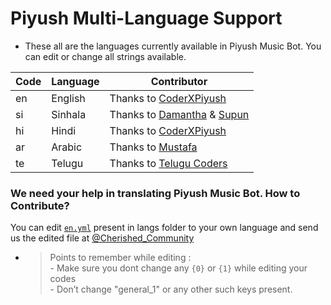 # Piyush Multi-Language Support

- These all are the languages currently available in Piyush Music Bot. You can edit or change all strings available.

| Code | Language | Contributor |
|-|-------|-------|
| en | English | Thanks to [CoderXPiyush](https://t.me/CoderXPiyush)
| si | Sinhala  | Thanks to [Damantha](https://t.me/MrItzme) & [Supun](https://t.me/Supunma)
| hi | Hindi  | Thanks to [CoderXPiyush](https://t.me/CoderXPiyush)
| ar | Arabic | Thanks to [Mustafa](https://t.me/tr_4z)
| te | Telugu | Thanks to [Telugu Coders](https://t.me/tgshadow_fighters)


### We need your help in translating Piyush Music Bot. How to Contribute?

You can edit [`en.yml`](https://github.com/CoderXPiyush/PiyushMusicBot/blob/master/strings/langs/en.yml) present in langs folder to your own language and send us the edited file at [@Cherished_Community](https://t.me/Cherished_Community)

- > Points to remember while editing : <br> - Make sure you dont change any `{0}` or `{1}` while editing your codes <br> - Don’t change "general_1" or any other such keys present.

